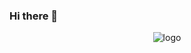 ### Hi there 👋

<p align="center">
  <img src="https://ru.freepik.com/free-photo/_1047575.htm#page=5&query=leaves&position=14&from_view=search&track=sph.jpg" alt="logo" />
  </p>

<!--
**gutkati/gutkati** is a ✨ _special_ ✨ repository because its `README.md` (this file) appears on your GitHub profile.

Here are some ideas to get you started:

- 🔭 I’m currently working on ...
- 🌱 I’m currently learning ...
- 👯 I’m looking to collaborate on ...
- 🤔 I’m looking for help with ...
- 💬 Ask me about ...
- 📫 How to reach me: ...
- 😄 Pronouns: ...
- ⚡ Fun fact: ...
-->
